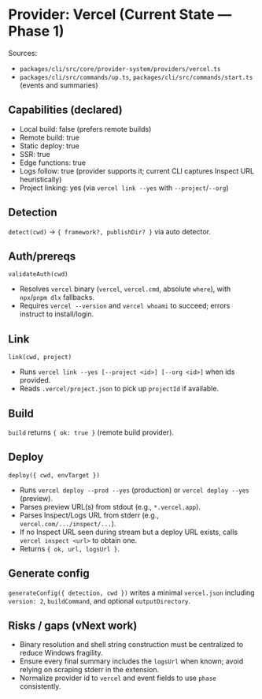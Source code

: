 # Provider: Vercel (Current State — Phase 1)

Sources:
- `packages/cli/src/core/provider-system/providers/vercel.ts`
- `packages/cli/src/commands/up.ts`, `packages/cli/src/commands/start.ts` (events and summaries)

## Capabilities (declared)
- Local build: false (prefers remote builds)
- Remote build: true
- Static deploy: true
- SSR: true
- Edge functions: true
- Logs follow: true (provider supports it; current CLI captures Inspect URL heuristically)
- Project linking: yes (via `vercel link --yes` with `--project`/`--org`)

## Detection
`detect(cwd)` → `{ framework?, publishDir? }` via auto detector.

## Auth/prereqs
`validateAuth(cwd)`
- Resolves `vercel` binary (`vercel`, `vercel.cmd`, absolute `where`), with `npx`/`pnpm dlx` fallbacks.
- Requires `vercel --version` and `vercel whoami` to succeed; errors instruct to install/login.

## Link
`link(cwd, project)`
- Runs `vercel link --yes [--project <id>] [--org <id>]` when ids provided.
- Reads `.vercel/project.json` to pick up `projectId` if available.

## Build
`build` returns `{ ok: true }` (remote build provider).

## Deploy
`deploy({ cwd, envTarget })`
- Runs `vercel deploy --prod --yes` (production) or `vercel deploy --yes` (preview).
- Parses preview URL(s) from stdout (e.g., `*.vercel.app`).
- Parses Inspect/Logs URL from stderr (e.g., `vercel.com/.../inspect/...`).
- If no Inspect URL seen during stream but a deploy URL exists, calls `vercel inspect <url>` to obtain one.
- Returns `{ ok, url, logsUrl }`.

## Generate config
`generateConfig({ detection, cwd })` writes a minimal `vercel.json` including `version: 2`, `buildCommand`, and optional `outputDirectory`.

## Risks / gaps (vNext work)
- Binary resolution and shell string construction must be centralized to reduce Windows fragility.
- Ensure every final summary includes the `logsUrl` when known; avoid relying on scraping stderr in the extension.
- Normalize provider id to `vercel` and event fields to use `phase` consistently.
